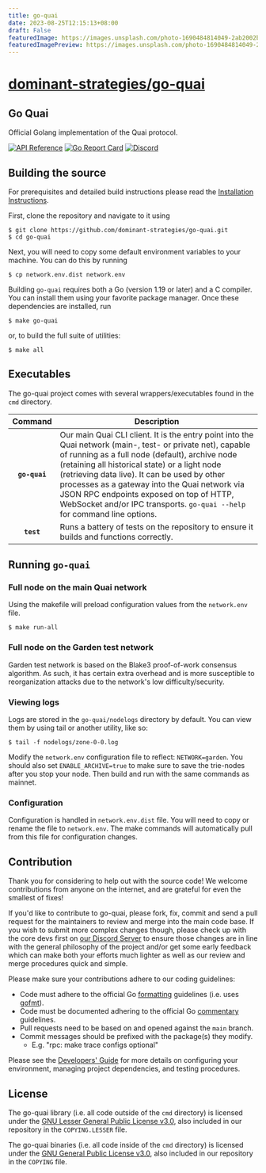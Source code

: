 ```yaml
---
title: go-quai
date: 2023-08-25T12:15:13+08:00
draft: False
featuredImage: https://images.unsplash.com/photo-1690484814049-2ab2002b0dea?ixid=M3w0NjAwMjJ8MHwxfHJhbmRvbXx8fHx8fHx8fDE2OTI5MzY4NjN8&ixlib=rb-4.0.3
featuredImagePreview: https://images.unsplash.com/photo-1690484814049-2ab2002b0dea?ixid=M3w0NjAwMjJ8MHwxfHJhbmRvbXx8fHx8fHx8fDE2OTI5MzY4NjN8&ixlib=rb-4.0.3
---
```


# [dominant-strategies/go-quai](https://github.com/dominant-strategies/go-quai)

## Go Quai

Official Golang implementation of the Quai protocol.

[![API Reference](
https://camo.githubusercontent.com/915b7be44ada53c290eb157634330494ebe3e30a/68747470733a2f2f676f646f632e6f72672f6769746875622e636f6d2f676f6c616e672f6764646f3f7374617475732e737667
)](https://pkg.go.dev/github.com/dominant-strategies/go-quai/common)
[![Go Report Card](https://goreportcard.com/badge/github.com/dominant-strategies/go-quai)](https://goreportcard.com/report/github.com/dominant-strategies/go-quai)
[![Discord](https://img.shields.io/badge/discord-join%20chat-blue.svg)](https://discord.gg/ngw88VXXnV)

## Building the source

For prerequisites and detailed build instructions please read the [Installation Instructions](https://docs.quai.network/develop/installation).

First, clone the repository and navigate to it using
```shell
$ git clone https://github.com/dominant-strategies/go-quai.git
$ cd go-quai
```

Next, you will need to copy some default environment variables to your machine. You can do this by running 

```shell
$ cp network.env.dist network.env
```

Building `go-quai` requires both a Go (version 1.19 or later) and a C compiler. You can install
them using your favorite package manager. Once these dependencies are installed, run

```shell
$ make go-quai
```

or, to build the full suite of utilities:

```shell
$ make all
```

## Executables

The go-quai project comes with several wrappers/executables found in the `cmd`
directory.

|    Command    | Description |
| :-----------: | ---------------------------------------------------------------------------------------------------------------------------------------------------------------------------------------------------------------------------------------------------------------------------------------------------------------------------------------------------------------------------------------------------------------------------------------------------------------------------------------------------------------------------------------------------- |
|  **`go-quai`**   | Our main Quai CLI client. It is the entry point into the Quai network (main-, test- or private net), capable of running as a full node (default), archive node (retaining all historical state) or a light node (retrieving data live). It can be used by other processes as a gateway into the Quai network via JSON RPC endpoints exposed on top of HTTP, WebSocket and/or IPC transports. `go-quai --help` for command line options.|
|  **`test`** | Runs a battery of tests on the repository to ensure it builds and functions correctly.|

## Running `go-quai`

### Full node on the main Quai network

Using the makefile will preload configuration values from the `network.env` file.
```shell
$ make run-all
```

### Full node on the Garden test network
Garden test network is based on the Blake3 proof-of-work consensus algorithm. As such,
it has certain extra overhead and is more susceptible to reorganization attacks due to the
network's low difficulty/security.

### Viewing logs
Logs are stored in the `go-quai/nodelogs` directory by default. You can view them by using tail or another utility, like so:
```shell
$ tail -f nodelogs/zone-0-0.log
```

Modify the `network.env` configuration file to reflect:
`NETWORK=garden`. You should also set `ENABLE_ARCHIVE=true` to make sure to save the trie-nodes after you stop your node. Then build and run with the same commands as mainnet.

### Configuration

Configuration is handled in `network.env.dist` file. You will need to copy or rename the file to `network.env`. The make commands will automatically pull from this file for configuration changes.

## Contribution

Thank you for considering to help out with the source code! We welcome contributions
from anyone on the internet, and are grateful for even the smallest of fixes!

If you'd like to contribute to go-quai, please fork, fix, commit and send a pull request
for the maintainers to review and merge into the main code base. If you wish to submit
more complex changes though, please check up with the core devs first on [our Discord Server](https://discord.gg/Nd8JhaENvU)
to ensure those changes are in line with the general philosophy of the project and/or get
some early feedback which can make both your efforts much lighter as well as our review
and merge procedures quick and simple.

Please make sure your contributions adhere to our coding guidelines:

 * Code must adhere to the official Go [formatting](https://golang.org/doc/effective_go.html#formatting)
   guidelines (i.e. uses [gofmt](https://golang.org/cmd/gofmt/)).
 * Code must be documented adhering to the official Go [commentary](https://golang.org/doc/effective_go.html#commentary)
   guidelines.
 * Pull requests need to be based on and opened against the `main` branch.
 * Commit messages should be prefixed with the package(s) they modify.
   * E.g. "rpc: make trace configs optional"

Please see the [Developers' Guide](https://docs.quai.network/contributors/contribute)
for more details on configuring your environment, managing project dependencies, and
testing procedures.

## License

The go-quai library (i.e. all code outside of the `cmd` directory) is licensed under the
[GNU Lesser General Public License v3.0](https://www.gnu.org/licenses/lgpl-3.0.en.html),
also included in our repository in the `COPYING.LESSER` file.

The go-quai binaries (i.e. all code inside of the `cmd` directory) is licensed under the
[GNU General Public License v3.0](https://www.gnu.org/licenses/gpl-3.0.en.html), also
included in our repository in the `COPYING` file.
